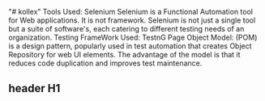 "# kollex" 
Tools Used: Selenium
Selenium is a Functional Automation tool for Web applications. It is not framework. Selenium is not just a single tool but a suite of software's, each catering to different testing needs of an organization.
Testing FrameWork Used: TestnG
Page Object Model: (POM) is a design pattern, popularly used in test automation that creates Object Repository for web UI elements. The advantage of the model is that it reduces code duplication and improves test maintenance.
## header H1
